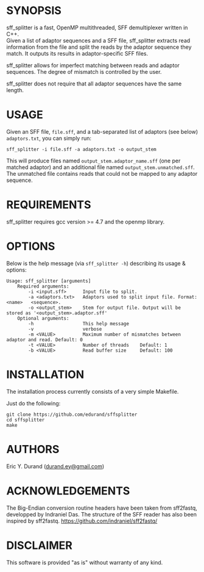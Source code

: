 SYNOPSIS
========

sff_splitter is a fast, OpenMP multithreaded, SFF demultiplexer written in C++.  
Given a list of adaptor sequences and a SFF file, sff_splitter extracts read information from the file and split the reads by the adaptor sequence they match. It outputs its results in adaptor-specific SFF files. 

sff_splitter allows for imperfect matching between reads and adaptor sequences. The degree of mismatch is controlled by the user.

sff_splitter does not require that all adaptor sequences have the same length. 

USAGE
=====

Given an SFF file, `file.sff`, and a tab-separated list of adaptors (see below) `adaptors.txt`, you can simply run:

    sff_splitter -i file.sff -a adaptors.txt -o output_stem 

This will produce files named `output_stem.adaptor_name.sff` (one per matched adaptor) and an additional file named `output_stem.unmatched.sff`. 
The unmatched file contains reads that could not be mapped to any adaptor sequence. 

REQUIREMENTS
============
sff_splitter requires gcc version >= 4.7 and the openmp library. 

OPTIONS
=======

Below is the help message (via `sff_splitter -h`) describing its usage & options:

    Usage: sff_splitter [arguments]
        Required arguments:
            -i <input.sff>      Input file to split.
            -a <adaptors.txt>   Adaptors used to split input file. Format: <name>	<sequence>.
            -o <output_stem>    Stem for output file. Output will be stored as '<output_stem>.adaptor.sff'
        Optional arguments:
            -h                  This help message
            -v                  verbose
            -m <VALUE>          Maximum number of mismatches between adaptor and read. Default: 0
            -t <VALUE>          Number of threads    Default: 1
            -b <VALUE>          Read buffer size     Default: 100


INSTALLATION
============

The installation process currently consists of a very simple Makefile.

Just do the following:

    git clone https://github.com/edurand/sffsplitter
    cd sffsplitter
    make 


AUTHORS
=======

Eric Y. Durand (durand.ey@gmail.com)

ACKNOWLEDGEMENTS
================

The Big-Endian conversion routine headers have been taken from sff2fastq, developped by Indraniel Das. 
The structure of the SFF reader has also been inspired by sff2fastq. 
https://github.com/indraniel/sff2fastq/



DISCLAIMER
==========
This software is provided "as is" without warranty of any kind.

